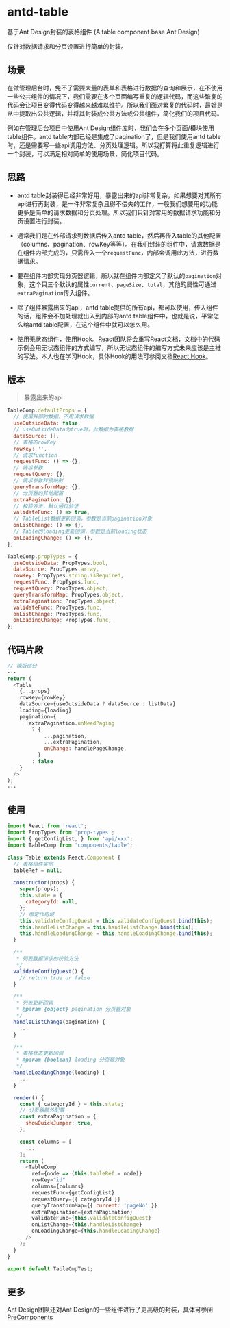 # antd-table
基于Ant Design封装的表格组件 (A table component base Ant Design)

仅针对数据请求和分页设置进行简单的封装。

## **场景**

在做管理后台时，免不了需要大量的表单和表格进行数据的查询和展示，在不使用一些公共组件的情况下，我们需要在多个页面编写重复的逻辑代码，而这些繁复的代码会让项目变得代码变得越来越难以维护。所以我们面对繁复的代码时，最好是从中提取出公共逻辑，并将其封装成公共方法或公共组件，简化我们的项目代码。

例如在管理后台项目中使用Ant Design组件库时，我们会在多个页面/模块使用table组件。antd table内部已经是集成了pagination了，但是我们使用antd table时，还是需要写一些api调用方法、分页处理逻辑。所以我打算将此重复逻辑进行一个封装，可以满足相对简单的使用场景，简化项目代码。

## **思路**

- antd table封装得已经非常好用，暴露出来的api非常复杂，如果想要对其所有api进行再封装，是一件非常复杂且得不偿失的工作，一般我们想要用的功能更多是简单的请求数据和分页处理。所以我们只针对常用的数据请求功能和分页设置进行封装。

- 通常我们是在外部请求到数据后传入antd table，然后再传入table的其他配置（columns、pagination、rowKey等等）。在我们封装的组件中，请求数据是在组件内部完成的，只需传入一个`requestFunc`，内部会调用此方法，进行数据请求。

- 要在组件内部实现分页器逻辑，所以就在组件内部定义了默认的`pagination`对象，这个只三个默认的属性`current`、`pageSize`、`total`，其他的属性可通过`extraPagination`传入组件。

- 除了组件暴露出来的api，antd table提供的所有api，都可以使用，传入组件的话，组件会不加处理就出入到内部的antd table组件中，也就是说，平常怎么给antd table配置，在这个组件中就可以怎么用。

- 使用无状态组件，使用Hook。React团队将会重写React文档，文档中的代码示例会用无状态组件的方式编写，所以无状态组件的编写方式未来应该是主推的写法。本人也在学习Hook，具体Hook的用法可参阅文档[React Hook](https://react.docschina.org/docs/hooks-intro.html)。

## **版本**

>暴露出来的api
```js
TableComp.defaultProps = {
  // 使用外部的数据，不用请求数据
  useOutsideData: false,
  // useOutsideData为true时，此数据为表格数据
  dataSource: [],
  // 表格的rowKey
  rowKey: '',
  // 请求function
  requestFunc: () => {},
  // 请求参数
  requestQuery: {},
  // 请求参数转换映射
  queryTransformMap: {},
  // 分页器的其他配置
  extraPagination: {},
  // 校验方法，默认通过验证
  validateFunc: () => true,
  // TableList数据更新回调，参数是当前pagination对象
  onListChange: () => {},
  // Table的loading更新回调，参数是当前loading状态
  onLoadingChange: () => {},
};

TableComp.propTypes = {
  useOutsideData: PropTypes.bool,
  dataSource: PropTypes.array,
  rowKey: PropTypes.string.isRequired,
  requestFunc: PropTypes.func,
  requestQuery: PropTypes.object,
  queryTransformMap: PropTypes.object,
  extraPagination: PropTypes.object,
  validateFunc: PropTypes.func,
  onListChange: PropTypes.func,
  onLoadingChange: PropTypes.func,
};
```

## **代码片段**
```js
// 模版部分
···
return (
  <Table
    {...props}
    rowKey={rowKey}
    dataSource={useOutsideData ? dataSource : listData}
    loading={loading}
    pagination={
      !extraPagination.unNeedPaging
        ? {
            ...pagination,
            ...extraPagination,
            onChange: handlePageChange,
          }
        : false
    }
  />
);
···
```

## **使用**
```js
import React from 'react';
import PropTypes from 'prop-types';
import { getConfigList, } from 'api/xxx';
import TableComp from 'components/table';

class Table extends React.Component {
  // 表格组件实例
  tableRef = null;

  constructor(props) {
    super(props);
    this.state = {
      categoryId: null,
    };
    // 绑定作用域
    this.validateConfigQuest = this.validateConfigQuest.bind(this);
    this.handleListChange = this.handleListChange.bind(this);
    this.handleLoadingChange = this.handleLoadingChange.bind(this);
  }

  /**
   * 列表数据请求的校验方法
   */
  validateConfigQuest() {
    // return true or false
  }

  /**
   * 列表更新回调
   * @param {object} pagination 分页器对象
   */
  handleListChange(pagination) {
    ...
  }

  /**
   * 表格状态更新回调
   * @param {boolean} loading 分页器对象
   */
  handleLoadingChange(loading) {
    ...
  }

  render() {
    const { categoryId } = this.state;
    // 分页器额外配置
    const extraPagination = {
      showQuickJumper: true,
    };

    const columns = [
      ...
    ];
    return (
      <TableComp
        ref={node => (this.tableRef = node)}
        rowKey="id"
        columns={columns}
        requestFunc={getConfigList}
        requestQuery={{ categoryId }}
        queryTransformMap={{ current: 'pageNo' }}
        extraPagination={extraPagination}
        validateFunc={this.validateConfigQuest}
        onListChange={this.handleListChange}
        onLoadingChange={this.handleLoadingChange}
      />
    );
  }
}

export default TableCmpTest;
```

## **更多**
Ant Design团队还对Ant Design的一些组件进行了更高级的封装，具体可参阅[PreComponents](http://procomponents.ant.design/)

